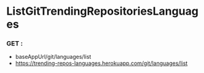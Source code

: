 # ListGitTrendingRepositoriesLanguages
### GET :
- baseAppUrl/git/languages/list
- https://trending-repos-languages.herokuapp.com/git/languages/list
